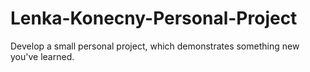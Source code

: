 Lenka-Konecny-Personal-Project
==============================

Develop a small personal project, which demonstrates something new you've learned.
